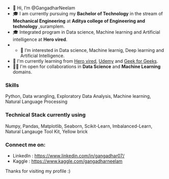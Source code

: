 - 👋 Hi, I’m @GangadharNeelam
- 🎓 I am currently pursuing my **Bachelor of Technology** in the stream of **Mechanical Engineering** at **Aditya college of Engineering and technology** ,suramplem.
- 🎓 Integrated program in Data science, Machine learning and Artificial intelligence at **Hero vired**.
- - 👀 I’m interested in Data science, Machine learnig, Deep learning and Artificial Intelligence.
- 🌱 I'm currently learning from [Hero vired](https://vlearn.herovired.com/), [Udemy](https://www.udemy.com/) and [Geek for Geeks](https://www.geeksforgeeks.org/).
- 🤝🏻 I'm open for collaborations in **Data Science** and **Machine Learning** domains.

### Skills
Python, Data wrangling, Exploratory Data Analysis, Machine learning, Natural Language Processing

### Technical Stack currently using
Numpy, Pandas, Matplotlib, Seaborn, Scikit-Learn, Imbalanced-Learn, Natural Langauge Tool Kit, Yellow brick

### Connect me on:
- LinkedIn : https://www.linkedin.com/in/gangadhar07/
- Kaggle : https://www.kaggle.com/gangadharneelam

Thanks for visiting my profile :)
